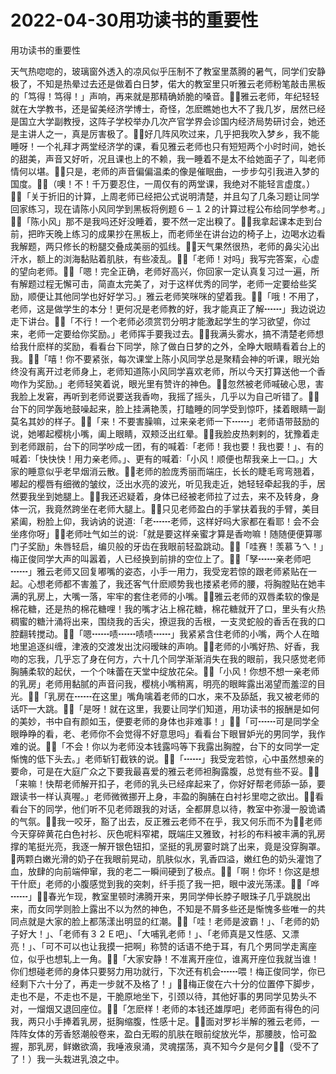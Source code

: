 # 2022-04-30用功读书的重要性



用功读书的重要性



天气热唿唿的，玻璃窗外透入的凉风似乎压制不了教室里蒸腾的暑气，同学们安静极了，不知是热晕过去还是做着白日梦，偌大的教室里只听雅云老师粉笔敲击黑板的「笃得！笃得！」声响，再来就是那精确娇脆的嗓音。雅云老师，年纪轻轻就在大学教书，还是留美经济学博士，奇怪，怎麽瞧她也大不了我几岁，居然已经是国立大学副教授，这阵子学校举办几次产官学界会诊国内经济局势研讨会，她还是主讲人之一，真是厉害极了。好几阵风吹过来，几乎把我吹入梦乡，我不能睡呀！一个礼拜才两堂经济学的课，看见雅云老师也只有短短两个小时时间，她长的甜美，声音又好听，况且课也上的不赖，我一睡着不是太不给她面子了，叫老师情何以堪。只是，老师的声音偏偏温柔的像是催眠曲，一步步勾引我进入梦的国度。（噢！不！千万要忍住，一周仅有的两堂课，我绝对不能轻言虚度。）「关于折旧的计算，上周老师已经把公式说明清楚，并且勾了几条习题让同学回家练习，现在请陈小风同学到黑板将例题６－１２的计算过程公布给同学参考。」「陈小风」那不是我吗还好没睡着，要不然一定出糗了。我拿起课本走到台前，把昨天晚上练习的成果抄在黑板上，而老师坐在讲台边的椅子上，边喝水边看我解题，两只修长的粉腿交叠成美丽的弧线。天气果然很热，老师的鼻尖沁出汗水，额上的浏海黏贴着肌肤，有些凌乱。「老师！对吗」我写完答案，心虚的望向老师。「嗯！完全正确，老师好高兴，你回家一定认真复习过一遍，所有解题过程无懈可击，简直太完美了，对于这样优秀的同学，老师一定要给些奖励，顺便让其他同学也好好学习。」雅云老师笑咪咪的望着我。「哦！不用了，老师，这是做学生的本分！更何况是老师教的好，我才能真正了解┅┅」我边说边走下讲台。「不行！一个老师必须赏罚分明才能激起学生的学习欲望，你过来，老师一定要给你奖励。」老师挥手要我过去。我满头雾水，搞不清楚老师想给我什麽样的奖励，看看台下同学，除了做白日梦的之外，全睁大眼睛看着台上的我。「嘻！你不要紧张，每次课堂上陈小风同学总是聚精会神的听课，眼光始终没有离开过老师身上，老师知道陈小风同学喜欢老师，所以今天打算送他一个香吻作为奖励。」老师轻笑着说，眼光里有赞许的神色。忽然被老师喊破心思，害我脸上发窘，再听到老师说要送我香吻，我摇了摇头，几乎以为自己听错了。台下的同学轰地鼓噪起来，脸上挂满艳羡，打瞌睡的同学受到惊吓，揉着眼睛一副莫名其妙的样子。「来！不要害臊嘛，过来亲老师一下┅┅」老师语带鼓励的说，她嘟起樱桃小嘴，阖上眼睛，双颊泛出红晕。我脸皮热剌剌的，犹豫着走到老师跟前，台下的同学吵成一团，有的喊着∶「老师！我也要！我也要！」、有的喊着∶「快快快！用力亲老师。」、更有的喊着∶「小风！顺便也帮我亲上一口。」大家的睡意似乎老早烟消云散。老师的脸庞秀丽而端庄，长长的睫毛弯弯翘着，嘟起的樱唇有细微的皱纹，泛出水亮的波光，听见我走近，她轻轻牵起我的手，居然要我坐到她腿上。我还迟疑着，身体已经被老师拉了过去，来不及转身，身体一沉，我竟然跨坐在老师大腿上。只见老师盈白的手掌扶着我的手臂，美目紧阖，粉脸上仰，我讷讷的说道∶「老┅┅老师，这样好吗大家都在看耶！会不会坐疼你呀」老师吐气如兰的说∶「就是要这样亲蜜才算是香吻嘛！随随便便算哪门子奖励」朱唇轻启，编贝般的牙齿在我眼前轻盈跳动。「哇赛！羡慕ㄋㄟ！」梅正俊同学大声的叫嚣着，人已经换到前排的空位上了。「孥┅┅亲老师吧┅┅」雅云老师又回复嘟嘴的姿态，小手一用力，我受宠若惊的跟老师紧贴在一起。心想老师都不害羞了，我还客气什麽顺势我也搂紧老师的腰，将胸膛贴在她丰满的乳房上，大嘴一落，牢牢的套住老师的小嘴。雅云老师的双唇柔软的像是棉花糖，还是热的棉花糖哩！我的嘴才沾上棉花糖，棉花糖就开了口，里头有火热稠蜜的糖汁涌将出来，围绕我的舌尖，撩逗我的舌根，一支灵蛇般的香舌在我的口腔翻转搅动。「嗯┅┅啧┅┅啧啧┅┅」我紧紧含住老师的小嘴，两个人在暗地里追逐纠缠，津液的交渡发出沈闷暧昧的声响。老师的小嘴好热、好香，我吻的忘我，几乎忘了身在何方，六十几个同学渐渐消失在我的眼前，我只感觉老师胸脯柔软的起伏，一个个味蕾在天堂中绽放花朵。「小风！你想不想一亲老师的乳房」老师用黏腻的声音问我，樱桃小嘴稍离，明亮的眼眸露出渴望而羞涩的目光。「乳房在┅┅在这里」嘴角噙着老师的口水，来不及舔舐，我又被老师的话吓一大跳。「是呀！就在这里，我要让同学们知道，用功读书的报酬是如何的美妙，书中自有颜如玉，便要老师的身体也非难事！」「可┅┅可是同学全眼睁睁的看，老、老师你不会觉得不好意思吗」看看台下眼冒妒光的男同学，我作难的说。「不会！你以为老师没本钱露吗等下我露出胸膛，台下的女同学一定惭愧的低下头去。」老师斩钉截铁的说。「┅┅」我受宠若惊，心中虽然想亲的要命，可是在大庭广众之下要我最喜爱的雅云老师袒胸露腹，总觉有些不妥。「来嘛！快帮老师解开扣子，老师的乳头已经痒起来了，你好好帮老师舔一舔，要跟读书一样认真喔。」老师微微挪开上身，丰盈的胸脯在白衬衫里唿之欲出。看看台下的同学，他们听不见老师跟我的对话，全都屏息以待，教室中弥漫一股诡谲的气氛。我一咬牙，豁了出去，反正雅云老师不在乎，我又何乐而不为老师今天穿碎黄花白色衬衫、灰色呢料窄裙，既端庄又雅致，衬衫的布料被丰满的乳房撑的笔挺光亮，我逐一解开银色钮扣，坚挺的乳房霎时跳了出来，竟是没穿胸罩。两颗白嫩光滑的奶子在我眼前晃动，肌肤似水，乳香四溢，嫩红色的奶头灌饱了血，放肆的向前端伸窜，我的老二一瞬间硬到了极点。「啊！你坏！你这是想干什麽」老师的小腹感觉到我的突刺，纤手揽了我一把，眼中波光荡漾。「哗┅┅」春光乍现，教室里顿时沸腾开来，男同学伸长脖子眼珠子几乎跳脱出来，而女同学则脸上露出不以为然的神色，不知是不屑多些还是惭愧多些唯一的共同点就是大家的脸上都荡漾出明显的红潮。「哇！老师是波霸！」、「老师的奶子好大！」、「老师有３２Ｅ吧」、「大哺乳老师！」、「老师真是又性感、又漂亮！」、「可不可以也让我摸一把啊」称赞的话语不绝于耳，有几个男同学走离座位，似乎也想轧上一角。「大家安静！不准离开座位，谁离开座位我就当谁！你们想碰老师的身体只要努力用功就行，下次还有机会┅┅喂！梅正俊同学，你已经剩下六十分了，再走一步就不及格了！」梅正俊在六十分的位置停下脚步，走也不是，不走也不是，干脆原地坐下，引颈以待，其他好事的男同学见势头不对，一熘烟又退回座位。「怎麽样！老师的本钱还雄厚吧」老师面有得色的问我，两只小手捧着乳房，挺胸缩腹，性感十足。面对罗衫半解的雅云老师，一阵阵女体的芳香怒潮般卷来，盈白无暇的肌肤在眼前绽放光华，那腰肢，恰可盈握，那乳房，鲜嫩欲滴，我唾液泉涌，灵魂摆荡，真不知今夕是何夕（受不了了！）我一头栽进乳浪之中。


